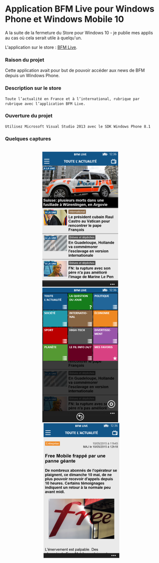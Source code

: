 # Application BFM Live pour Windows Phone et Windows Mobile 10

A la suite de la fermeture du Store pour Windows 10 - je publie mes applis au cas où cela serait utile à quelqu'un.

L'application sur le store : [BFM Live](https://www.microsoft.com/store/apps/9WZDNCRD2BQW).

### Raison du projet

Cette application avait pour but de pouvoir accéder aux news de BFM depuis un Windows Phone.

### Description sur le store

```console
Toute l’actualité en France et à l’international, rubrique par rubrique avec l’application BFM Live.
```

### Ouverture du projet

```console
Utilisez Microsoft Visual Studio 2013 avec le SDK Windows Phone 8.1
```

### Quelques captures

<p align="center">
 </br>
 <img src="Captures/720P-01.png" width="250">
 &nbsp;
 <img src="Captures/720P-02.png" width="250">
 &nbsp;
 <img src="Captures/720P-03.png" width="250">
</p>